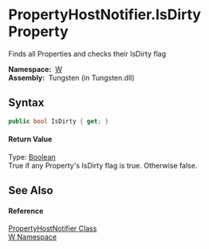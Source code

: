 PropertyHostNotifier.IsDirty Property
=====================================
  Finds all Properties and checks their IsDirty flag

  **Namespace:**  [W][1]  
  **Assembly:**  Tungsten (in Tungsten.dll)

Syntax
------

```csharp
public bool IsDirty { get; }
```

#### Return Value
Type: [Boolean][2]  
True if any Property's IsDirty flag is true. Otherwise false.

See Also
--------

#### Reference
[PropertyHostNotifier Class][3]  
[W Namespace][1]  

[1]: ../README.md
[2]: http://msdn.microsoft.com/en-us/library/a28wyd50
[3]: README.md